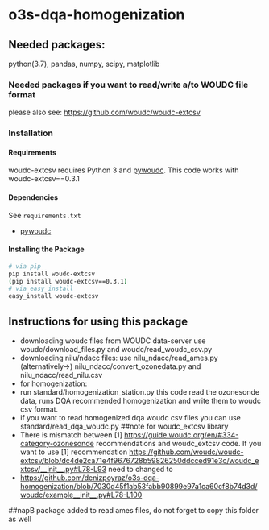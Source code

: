 # o3s-dqa-homogenization
## Needed packages:
python(3.7), pandas, numpy, scipy, matplotlib

### Needed packages if you want to read/write a/to WOUDC file format
please also see: https://github.com/woudc/woudc-extcsv
### Installation

#### Requirements

woudc-extcsv requires Python 3 and [pywoudc](https://github.com/woudc/pywoudc).
This code works with woudc-extcsv==0.3.1
#### Dependencies

See `requirements.txt`
- [pywoudc](https://github.com/woudc/pywoudc)

#### Installing the Package

```bash
# via pip
pip install woudc-extcsv
(pip install woudc-extcsv==0.3.1)
# via easy_install
easy_install woudc-extcsv
```

## Instructions for using this package
- downloading woudc files from WOUDC data-server use woudc/download_files.py
and woudc/read_woudc_csv.py
- downloading nilu/ndacc files: use nilu_ndacc/read_ames.py
  (alternatively->) nilu_ndacc/convert_ozonedata.py and nilu_ndacc/read_nilu.csv
- for homogenization:
- run standard/homogenization_station.py this code read the ozonesonde data, runs DQA recommended
homogenization and write them to woudc csv format.
- if you want to read homogenized dqa woudc csv files you can use standard/read_dqa_woudc.py
##note for woudc_extcsv library
- There is mismatch between  [1] https://guide.woudc.org/en/#334-category-ozonesonde recommendations 
 and woudc_extcsv code. If you want to use [1] recommendation
https://github.com/woudc/woudc-extcsv/blob/dc4de2ca71e4f9676728b59826250ddcced91e3c/woudc_extcsv/__init__.py#L78-L93
need to changed to 
- https://github.com/denizpoyraz/o3s-dqa-homogenization/blob/7030d45f1ab53fabb90899e97a1ca60cf8b74d3d/woudc/example__init__.py#L78-L100


##napB package added to read ames files, do not forget to copy this folder as well